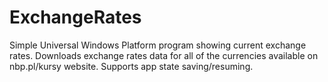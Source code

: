 # ExchangeRates
Simple Universal Windows Platform program showing current exchange rates.
Downloads exchange rates data for all of the currencies available on nbp.pl/kursy website.
Supports app state saving/resuming. 
